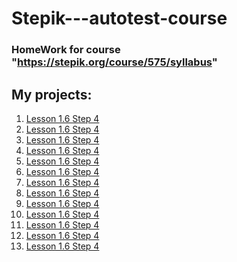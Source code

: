 # Stepik---autotest-course
### HomeWork for course "https://stepik.org/course/575/syllabus"
## My projects:
1. [Lesson 1.6 Step 4][1]
2. [Lesson 1.6 Step 4][2]
3. [Lesson 1.6 Step 4][3]
4. [Lesson 1.6 Step 4][4]
5. [Lesson 1.6 Step 4][5]
6. [Lesson 1.6 Step 4][6]
7. [Lesson 1.6 Step 4][7]
8. [Lesson 1.6 Step 4][8]
9. [Lesson 1.6 Step 4][9]
10. [Lesson 1.6 Step 4][10]
11. [Lesson 1.6 Step 4][11]
12. [Lesson 1.6 Step 4][12]
13. [Lesson 1.6 Step 4][13]






[1]: https://github.com/trustmycode/Stepik---autotest-course/blob/main/lesson1.6_step4.py
[2]: https://github.com/trustmycode/Stepik---autotest-course/blob/main/lesson1.6_step5.py
[3]: https://github.com/trustmycode/Stepik---autotest-course/blob/main/lesson1.6_step7.py
[4]: https://github.com/trustmycode/Stepik---autotest-course/blob/main/lesson1.6_step8.py
[5]: https://github.com/trustmycode/Stepik---autotest-course/blob/main/lesson1.6_step10.py
[6]: https://github.com/trustmycode/Stepik---autotest-course/blob/main/lesson2.1_step5.py
[7]: https://github.com/trustmycode/Stepik---autotest-course/blob/main/lesson2.1_step7.py
[8]: https://github.com/trustmycode/Stepik---autotest-course/blob/main/lesson2.2_step3.py
[9]: https://github.com/trustmycode/Stepik---autotest-course/blob/main/lesson2.2_step6.py
[10]: https://github.com/trustmycode/Stepik---autotest-course/blob/main/lesson2.2_step8.py
[11]: https://github.com/trustmycode/Stepik---autotest-course/blob/main/lesson2.3_step4.py
[12]: https://github.com/trustmycode/Stepik---autotest-course/blob/main/lesson2.3_step6.py
[13]: https://github.com/trustmycode/Stepik---autotest-course/blob/main/lesson2.4_step8.py
